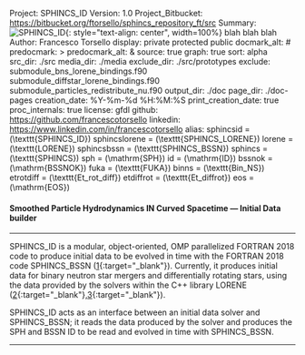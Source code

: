 Project: SPHINCS_ID
Version: 1.0
Project_Bitbucket: https://bitbucket.org/ftorsello/sphincs_repository_ft/src
Summary: ![SPHINCS_ID](|media|/binary.png){: style="text-align: center", width=100%} blah blah blah
Author: Francesco Torsello
display: private
         protected
         public
docmark_alt: #
predocmark: >
predocmark_alt: &
source: true
graph: true
sort: alpha
src_dir: ./src
media_dir: ./media
exclude_dir: ./src/prototypes
exclude: submodule_bns_lorene_bindings.f90
         submodule_diffstar_lorene_bindings.f90
         submodule_particles_redistribute_nu.f90
output_dir: ./doc
page_dir: ./doc-pages
creation_date: %Y-%m-%d %H:%M:%S
print_creation_date: true
proc_internals: true
license: gfdl
github: https://github.com/francescotorsello
linkedin: https://www.linkedin.com/in/francescotorsello
alias: sphincsid = \(\texttt{SPHINCS_ID}\)
       sphincslorene = \(\texttt{SPHINCS_LORENE}\)
       lorene = \(\texttt{LORENE}\)
       sphincsbssn = \(\texttt{SPHINCS_BSSN}\)
       sphincs = \(\texttt{SPHINCS}\)
       sph = \(\mathrm{SPH}\)
       id = \(\mathrm{ID}\)
       bssnok = \(\mathrm{BSSNOK}\)
       fuka = \(\texttt{FUKA}\)
       binns = \(\texttt{Bin_NS}\)
       etrotdiff = \(\texttt{Et_rot_diff}\)
       etdiffrot = \(\texttt{Et_diffrot}\)
       eos = \(\mathrm{EOS}\)

#### **S**moothed **P**article **H**ydrodynamics **IN** **C**urved **S**pacetime &mdash; **I**nitial **D**ata builder
___

SPHINCS_ID is a modular, object-oriented, OMP parallelized FORTRAN 2018 code to produce initial data to be evolved in time with the FORTRAN 2018 code SPHINCS_BSSN ([1][1]{:target="_blank"}). Currently, it produces initial data for binary neutron star mergers and differentially rotating stars, using the data provided by the solvers within the C++ library LORENE ([2][2]{:target="_blank"},[3][3]{:target="_blank"}).

SPHINCS_ID acts as an interface between an initial data solver and SPHINCS_BSSN; it reads the data produced by the solver and produces the SPH and BSSN ID to be read and evolved in time with SPHINCS_BSSN.

[1]: <https://iopscience.iop.org/article/10.1088/1361-6382/abee65>
[2]: <https://lorene.obspm.fr/>
[3]: <https://arxiv.org/abs/gr-qc/0007028>
___
